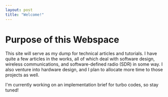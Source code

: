 ```yaml
---
layout: post
title: "Welcome!"
---
```


# Purpose of this Webspace

This site will serve as my dump for technical articles and tutorials. I have
quite a few articles in the works, all of which deal with software design,
wireless communications, and software-defined radio (SDR) in some way. I also
venture into hardware design, and I plan to allocate more time to those
projects as well.

I'm currently working on an implementation brief for turbo
codes, so stay tuned!

